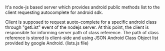It'a node-js based server which provides android public methods list to the client requesting autocomplete for android sdk.

Client is supposed to request auoto-complete for a specific android class through "getList" event of the nodejs server. At this point, the client is responsible for informing server path of class reference. The path of class reference is stored is client-side and using JSON Android Class Object list provided by google Android. (lists.js file)

